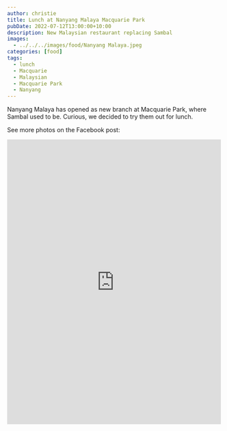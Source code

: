 ```yaml
---
author: christie
title: Lunch at Nanyang Malaya Macquarie Park
pubDate: 2022-07-12T13:00:00+10:00
description: New Malaysian restaurant replacing Sambal
images:
  - ../../../images/food/Nanyang Malaya.jpeg
categories: [food]
tags:
  - lunch
  - Macquarie
  - Malaysian
  - Macquarie Park
  - Nanyang
---
```


Nanyang Malaya has opened as new branch at Macquarie Park, where Sambal used
to be. Curious, we decided to try them out for lunch.

See more photos on the Facebook post:

<iframe src="https://www.facebook.com/plugins/post.php?href=https%3A%2F%2Fwww.facebook.com%2Fchris1.tham%2Fposts%2Fpfbid02KdsP7BK6EYM5xfpEnGMxWANKViE5A2BrvhvcBYN16Faf59UxU38EhH25sXcTkV67l&show_text=true&width=500" width="500" height="665" style="border:none;overflow:hidden" scrolling="no" frameborder="0" allowfullscreen="true" allow="autoplay; clipboard-write; encrypted-media; picture-in-picture; web-share"></iframe>
